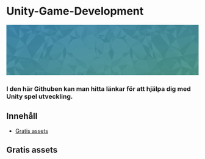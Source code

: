 # Unity-Game-Development

![Banner](header.jpg)

### I den här Githuben kan man hitta länkar för att hjälpa dig med Unity spel utveckling.

## Innehåll


- [Gratis assets](#gratis-assets)



## Gratis assets
